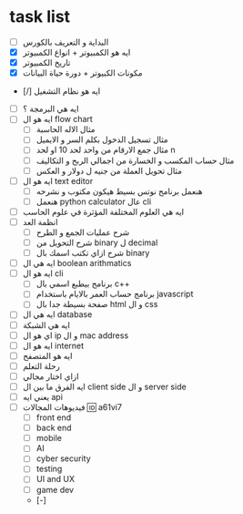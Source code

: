 # task list
- [ ]  البداية و التعريف بالكورس
- [x] ايه هو الكمبيوتر + انواع الكمبيوتر
- [x] تاريخ الكمبيوتر
- [x] مكونات الكبيوتر + دورة حياة البيانات
- [/] ايه هو نظام التشغيل
- [ ] ايه هي البرمجة ؟
- [ ] ايه هو ال flow chart 
	- [ ] مثال الاله الحاسبة
	- [ ] مثال تسجيل الدخول بكلم السر و الايميل
	- [ ] مثال جمع الارقام من واحد لحد 10 او لحد n
	- [ ] مثال حساب المكسب و الخسارة من اجمالي الربح و التكاليف
	- [ ] مثال تحويل العملة من جنيه ل دولار و العكس
- [ ] ايه هو ال text editor
	- [ ] هنعمل برنامج نوتس بسيط هيكون مكتوب و نشرحه
	- [ ] هنعمل python calculator عال cli
- [ ] ايه هي العلوم المختلفة المؤثرة في علوم الحاسب
- [ ] انظمة العد
	- [ ] شرح عمليات الجمع و الطرح
	- [ ] شرح التحويل من binary ل decimal
	- [ ] شرح ازاي تكتب اسمك بال binary
- [ ] ايه هي ال boolean arithmatics
- [ ] ايه هو ال cli
	- [ ] برنامج بيطبع اسمي بال c++
	- [ ] برنامج حساب العمر بالايام باستخدام javascript
	- [ ] صفحة بسيطة جدا بال html و ال css
- [ ] ايه هي ال database
- [ ] ايه هي الشبكة 
- [ ] اي هو ال ip و ال mac address
- [ ] ايه هو ال internet
- [ ] ايه هو المتصفح
- [ ] رحلة التعلم
- [ ] ازاي اختار مجالي
- [ ] ايه الفرق ما بين ال client side و ال server side
- [ ] يعني ايه api
- [ ] فيديوهات المجالات 🆔 a61vi7
	- [ ] front end
	- [ ] back end
	- [ ] mobile 
	- [ ] AI 
	- [ ] cyber security
	- [ ] testing 
	- [ ] UI and UX
	- [ ] game dev
	- [-] 